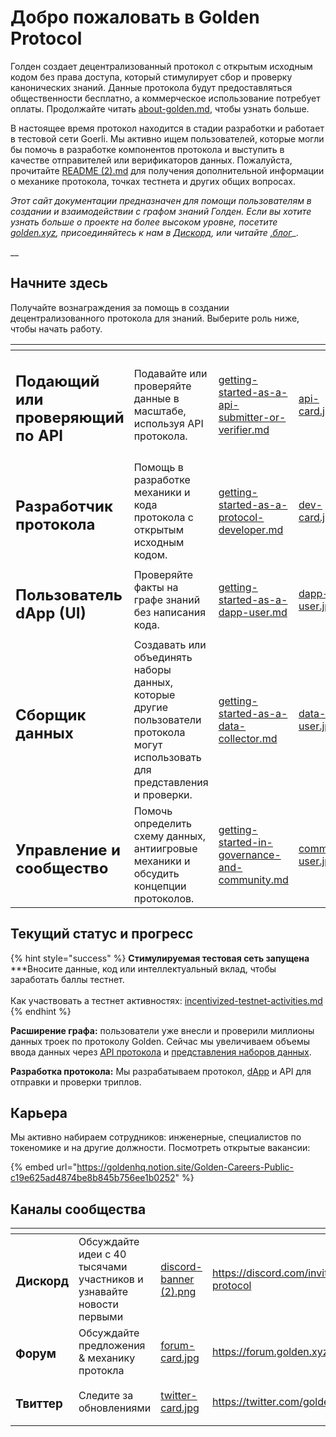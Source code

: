 # Добро пожаловать в Golden Protocol

Голден создает децентрализованный протокол с открытым исходным кодом без права доступа, который стимулирует сбор и проверку канонических знаний. Данные протокола будут предоставляться общественности бесплатно, а коммерческое использование потребует оплаты. Продолжайте читать [about-golden.md](predicates/about-golden.md "mention"), чтобы узнать больше.

В настоящее время протокол находится в стадии разработки и работает в тестовой сети Goerli. Мы активно ищем пользователей, которые могли бы помочь в разработке компонентов протокола и выступить в качестве отправителей или верификаторов данных. Пожалуйста, прочитайте [README (2).md](<README (2).md> "mention") для получения дополнительной информации о механике протокола, точках тестнета и других общих вопросах.  
  
_Этот сайт документации предназначен для помощи пользователям в создании и взаимодействии с графом знаний Голден. Если вы хотите узнать больше о проекте на более высоком уровне, посетите_ [_golden.xyz_](https://golden.xyz)_, присоединяйтесь к нам в_  [_Дискорд_](https://discord.com/invite/golden-protocol)_, или читайте_ [_,блог_](https://golden.com/blog/golden-raises-40m-series-b/)_.

__

## Начните здесь

Получайте вознаграждения за помощь в создании децентрализованного протокола для знаний. Выберите роль ниже, чтобы начать работу. &#x20;

<table data-view="cards"><thead><tr><th></th><th></th><th data-hidden data-card-target data-type="content-ref"></th><th data-hidden data-card-cover data-type="files"></th></tr></thead><tbody><tr><td><h2><strong>Подающий или проверяющий по API</strong></h2></td><td>Подавайте или проверяйте данные в масштабе, используя API протокола.</td><td><a href="getting-started/getting-started-as-a-api-submitter-or-verifier.md">getting-started-as-a-api-submitter-or-verifier.md</a></td><td><a href=".gitbook/assets/api-card.jpg">api-card.jpg</a></td></tr><tr><td><h2>Разработчик протокола</h2></td><td>Помощь в разработке механики и кода протокола с открытым исходным кодом.  </td><td><a href="getting-started/getting-started-as-a-protocol-developer.md">getting-started-as-a-protocol-developer.md</a></td><td><a href=".gitbook/assets/dev-card.jpg">dev-card.jpg</a></td></tr><tr><td><h2>Пользователь dApp (UI)</h2></td><td>Проверяйте факты на графе знаний без написания кода.</td><td><a href="getting-started/getting-started-as-a-dapp-user.md">getting-started-as-a-dapp-user.md</a></td><td><a href=".gitbook/assets/dapp-user.jpg">dapp-user.jpg</a></td></tr><tr><td><h2>Сборщик данных</h2></td><td>Создавать или объединять наборы данных, которые другие пользователи протокола могут использовать для представления и проверки.</td><td><a href="getting-started/getting-started-as-a-data-collector.md">getting-started-as-a-data-collector.md</a></td><td><a href=".gitbook/assets/data-user.jpg">data-user.jpg</a></td></tr><tr><td><h2>Управление и сообщество</h2></td><td>Помочь определить схему данных, антиигровые механики и обсудить концепции протоколов.</td><td><a href="getting-started/getting-started-in-governance-and-community.md">getting-started-in-governance-and-community.md</a></td><td><a href=".gitbook/assets/community-user.jpg">community-user.jpg</a></td></tr></tbody></table>



## Текущий статус и прогресс

{% hint style="success" %}
**Стимулируемая тестовая сеть запущена**\
***Вносите данные, код или интеллектуальный вклад, чтобы заработать баллы тестнет. \
\
Как участвовать а тестнет активностях: [incentivized-testnet-activities.md](protocol/incentivized-testnet-activities.md "mention") &#x20; {% endhint %}

**Расширение графа:** пользователи уже внесли и проверили миллионы данных троек по протоколу Golden. Сейчас мы увеличиваем объемы ввода данных через [API протокола](<README (1).md>) и [представления наборов данных](data-and-tools/data-sources.md#submitting-a-dataset). &#x20;

**Разработка протокола:** Мы разрабатываем протокол, [dApp](https://dapp.golden.xyz/) и API для отправки и проверки триплов.&#x20;



## **Карьера**


Мы активно набираем сотрудников: инженерные, специалистов по токеномике и на другие должности. Посмотреть открытые вакансии:

{% embed url="https://goldenhq.notion.site/Golden-Careers-Public-c19e625ad4874be8b845b756ee1b0252" %}

## Каналы сообщества&#x20;

<table data-view="cards"><thead><tr><th></th><th></th><th data-hidden data-card-cover data-type="files"></th><th data-hidden data-card-target data-type="content-ref"></th></tr></thead><tbody><tr><td><h3>Дискорд</h3></td><td>Обсуждайте идеи с 40 тысячами участников и узнавайте новости первыми  </td><td><a href=".gitbook/assets/discord-banner (2).png">discord-banner (2).png</a></td><td><a href="https://discord.com/invite/golden-protocol">https://discord.com/invite/golden-protocol</a></td></tr><tr><td><h3>Форум</h3></td><td>Обсуждайте предложения &#x26; механику протокла</td><td><a href=".gitbook/assets/forum-card.jpg">forum-card.jpg</a></td><td><a href="https://forum.golden.xyz">https://forum.golden.xyz</a></td></tr><tr><td><h3>Твиттер</h3></td><td>Следите за обновлениями</td><td><a href=".gitbook/assets/twitter-card.jpg">twitter-card.jpg</a></td><td><a href="https://twitter.com/golden">https://twitter.com/golden</a></td></tr></tbody></table>
